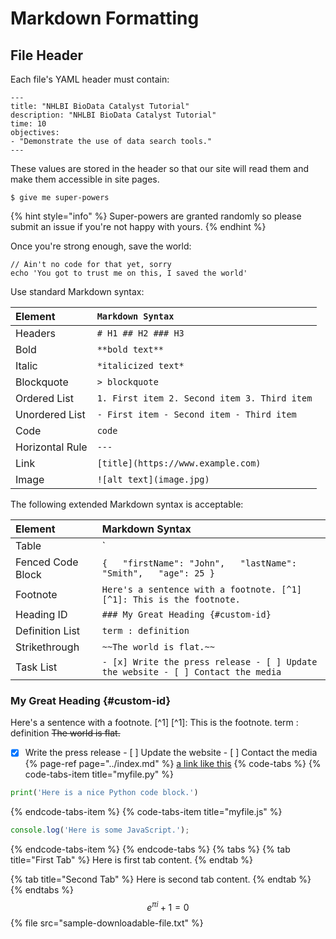 # Markdown Formatting

## File Header

Each file's YAML header must contain:

```text
---
title: "NHLBI BioData Catalyst Tutorial"
description: "NHLBI BioData Catalyst Tutorial"
time: 10
objectives:
- "Demonstrate the use of data search tools."
---
```

These values are stored in the header so that our site will read them and make them accessible in site pages.

```
$ give me super-powers
```

{% hint style="info" %}
 Super-powers are granted randomly so please submit an issue if you're not happy with yours.
{% endhint %}

Once you're strong enough, save the world:

```
// Ain't no code for that yet, sorry
echo 'You got to trust me on this, I saved the world'
```

Use standard Markdown syntax:

| Element | `Markdown Syntax` |
| :--- | :--- |
| Headers | `# H1 ## H2 ### H3` |
| Bold | `**bold text**` |
| Italic | `*italicized text*` |
| Blockquote | `> blockquote` |
| Ordered List | `1. First item 2. Second item 3. Third item`  |
| Unordered List | `- First item - Second item - Third item`  |
| Code | ```code``` |
| Horizontal Rule | `---` |
| Link | `[title](https://www.example.com)` |
| Image | `![alt text](image.jpg)` |

The following extended Markdown syntax is acceptable:



| Element | Markdown Syntax |
| :--- | :--- |
| Table | `| Syntax | Description | | ----------- | ----------- | | Header | Title | | Paragraph | Text |` |
| Fenced Code Block | ``````` {   "firstName": "John",   "lastName": "Smith",   "age": 25 } ``````` |
| Footnote | `Here's a sentence with a footnote. [^1]  [^1]: This is the footnote.` |
| Heading ID | `### My Great Heading {#custom-id}` |
| Definition List | `term : definition` |
| Strikethrough | `~~The world is flat.~~` |
| Task List | `- [x] Write the press release - [ ] Update the website - [ ] Contact the media` |

### My Great Heading {#custom-id}
Here's a sentence with a footnote. [^1]  [^1]: This is the footnote.
term 
: definition
	~~The world is flat.~~
 - [x] Write the press release - [ ] Update the website - [ ] Contact the media
 {% page-ref page="../index.md" %}
 [a link like this](./README.md)
 {% code-tabs %}
{% code-tabs-item title="myfile.py" %}
```python
print('Here is a nice Python code block.')
```
{% endcode-tabs-item %}
{% code-tabs-item title="myfile.js" %}
```js
console.log('Here is some JavaScript.');
```
{% endcode-tabs-item %}
{% endcode-tabs %}
{% tabs %}
{% tab title="First Tab" %}
Here is first tab content.
{% endtab %}

{% tab title="Second Tab" %}
Here is second tab content.
{% endtab %}
{% endtabs %}
$$
e^{\pi i} + 1 = 0
$$
{% file src="sample-downloadable-file.txt" %}
 




